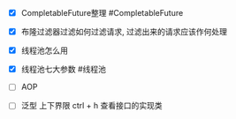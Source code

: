 - [x] CompletableFuture整理 #CompletableFuture
- [x] 布隆过滤器过滤如何过滤请求, 过滤出来的请求应该作何处理
- [x] 线程池怎么用
- [x] 线程池七大参数 #线程池
- [ ] AOP
- [ ] 泛型 上下界限 
ctrl + h 查看接口的实现类


